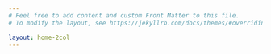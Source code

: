 ```yaml
---
# Feel free to add content and custom Front Matter to this file.
# To modify the layout, see https://jekyllrb.com/docs/themes/#overriding-theme-defaults

layout: home-2col
---
```

